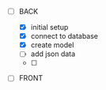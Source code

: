 - [ ] BACK

  - [x] initial setup
  - [x] connect to database
  - [x] create model
  - [ ] add json data
  - [ ]

- [ ] FRONT

